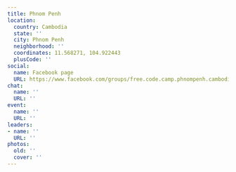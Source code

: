 ```yaml
---
title: Phnom Penh
location:
  country: Cambodia
  state: ''
  city: Phnom Penh
  neighborhood: ''
  coordinates: 11.568271, 104.922443
  plusCode: ''
social:
  name: Facebook page
  URL: https://www.facebook.com/groups/free.code.camp.phnompenh.cambodia
chat:
  name: ''
  URL: ''
event:
  name: ''
  URL: ''
leaders:
- name: ''
  URL: ''
photos:
  old: ''
  cover: ''
---
```

